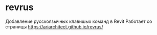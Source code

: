 # revrus
Добавление русскоязычных клавишых команд в Revit
Работает со страницы https://ariarchitect.github.io/revrus/